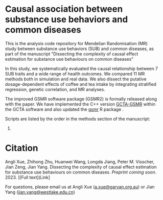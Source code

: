# Causal association between substance use behaviors and common diseases
This is the analysis code repository for Mendelian Randomisation (MR) study between substance use behaviors (SUB) and common diseases, as part of the manuscript "Dissecting the complexity of causal effect estimation for substance use behaviours on common diseases"

In this study, we systematically evaluated the causal relationship between 7 SUB traits and a wide range of health outcomes. We compared 11 MR methods both in simulation and real data. We also dissect the putative dosage-dependent effects of coffee and tea intake by integrating stratified regression, genetic correlation, and MR analyses.

The improved GSMR software package (GSMR2) is formally released along with the paper. We have implemented the C++ version [GCTA-GSMR](https://yanglab.westlake.edu.cn/software/gcta/index.html#GSMR) within the GCTA software and also updated the [gsmr](https://yanglab.westlake.edu.cn/software/gsmr/) R package .

Scripts are listed by the order in the methods section of the manuscript:

1. 


# Citation
Angli Xue, Zhihong Zhu, Huanwei Wang, Longda Jiang, Peter M. Visscher, Jian Zeng, Jian Yang. Dissecting the complexity of causal effect estimation for substance use behaviours on common diseases. _Preprint coming soon_. 2023. [[Full text](Link]

For questions, please email us at Angli Xue (a.xue@garvan.org.au) or Jian Yang (jian.yang@westlake.edu.cn)
